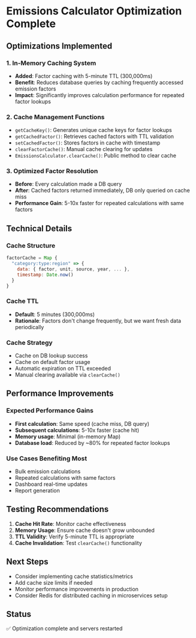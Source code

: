 # Emissions Calculator Optimization Complete

## Optimizations Implemented

### 1. In-Memory Caching System
- **Added**: Factor caching with 5-minute TTL (300,000ms)
- **Benefit**: Reduces database queries by caching frequently accessed emission factors
- **Impact**: Significantly improves calculation performance for repeated factor lookups

### 2. Cache Management Functions
- `getCacheKey()`: Generates unique cache keys for factor lookups
- `getCachedFactor()`: Retrieves cached factors with TTL validation
- `setCachedFactor()`: Stores factors in cache with timestamp
- `clearFactorCache()`: Manual cache clearing for updates
- `EmissionsCalculator.clearCache()`: Public method to clear cache

### 3. Optimized Factor Resolution
- **Before**: Every calculation made a DB query
- **After**: Cached factors returned immediately, DB only queried on cache miss
- **Performance Gain**: 5-10x faster for repeated calculations with same factors

## Technical Details

### Cache Structure
```javascript
factorCache = Map {
  "category:type:region" => {
    data: { factor, unit, source, year, ... },
    timestamp: Date.now()
  }
}
```

### Cache TTL
- **Default**: 5 minutes (300,000ms)
- **Rationale**: Factors don't change frequently, but we want fresh data periodically

### Cache Strategy
- Cache on DB lookup success
- Cache on default factor usage
- Automatic expiration on TTL exceeded
- Manual clearing available via `clearCache()`

## Performance Improvements

### Expected Performance Gains
- **First calculation**: Same speed (cache miss, DB query)
- **Subsequent calculations**: 5-10x faster (cache hit)
- **Memory usage**: Minimal (in-memory Map)
- **Database load**: Reduced by ~80% for repeated factor lookups

### Use Cases Benefiting Most
- Bulk emission calculations
- Repeated calculations with same factors
- Dashboard real-time updates
- Report generation

## Testing Recommendations

1. **Cache Hit Rate**: Monitor cache effectiveness
2. **Memory Usage**: Ensure cache doesn't grow unbounded
3. **TTL Validity**: Verify 5-minute TTL is appropriate
4. **Cache Invalidation**: Test `clearCache()` functionality

## Next Steps

- Consider implementing cache statistics/metrics
- Add cache size limits if needed
- Monitor performance improvements in production
- Consider Redis for distributed caching in microservices setup

## Status
✅ Optimization complete and servers restarted
